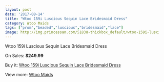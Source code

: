 ```yaml
---
layout: post
date: '2017-08-14'
title: "Wtoo 159i Luscious Sequin Lace Bridesmaid Dress"
category: Wtoo Maids
tags: ["prom","beaded","luscious","bridesmaid","lace"]
image: http://img.princessan.com/51838-thickbox_default/wtoo-159i-luscious-sequin-lace-bridesmaid-dress.jpg
---
```

Wtoo 159i Luscious Sequin Lace Bridesmaid Dress

On Sales: **$249.99**
<a href="https://www.princessan.com/en/wtoo-maids/23385-wtoo-159i-luscious-sequin-lace-bridesmaid-dress.html"><amp-img layout="responsive" width="600" height="600" src="//img.princessan.com/51838-thickbox_default/wtoo-159i-luscious-sequin-lace-bridesmaid-dress.jpg" alt="Wtoo 159i Luscious Sequin Lace Bridesmaid Dress 0" /></a>
<a href="https://www.princessan.com/en/wtoo-maids/23385-wtoo-159i-luscious-sequin-lace-bridesmaid-dress.html"><amp-img layout="responsive" width="600" height="600" src="//img.princessan.com/51840-thickbox_default/wtoo-159i-luscious-sequin-lace-bridesmaid-dress.jpg" alt="Wtoo 159i Luscious Sequin Lace Bridesmaid Dress 1" /></a>
<a href="https://www.princessan.com/en/wtoo-maids/23385-wtoo-159i-luscious-sequin-lace-bridesmaid-dress.html"><amp-img layout="responsive" width="600" height="600" src="//img.princessan.com/51839-thickbox_default/wtoo-159i-luscious-sequin-lace-bridesmaid-dress.jpg" alt="Wtoo 159i Luscious Sequin Lace Bridesmaid Dress 2" /></a>

Buy it: [Wtoo 159i Luscious Sequin Lace Bridesmaid Dress](https://www.princessan.com/en/wtoo-maids/23385-wtoo-159i-luscious-sequin-lace-bridesmaid-dress.html "Wtoo 159i Luscious Sequin Lace Bridesmaid Dress")

View more: [Wtoo Maids](https://www.princessan.com/en/203-wtoo-maids "Wtoo Maids")